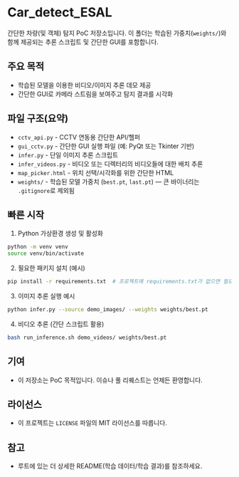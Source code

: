 # Car_detect_ESAL

간단한 차량(및 객체) 탐지 PoC 저장소입니다. 이 폴더는 학습된 가중치(`weights/`)와 함께 제공되는 추론 스크립트 및 간단한 GUI를 포함합니다.

## 주요 목적
- 학습된 모델을 이용한 비디오/이미지 추론 데모 제공
- 간단한 GUI로 카메라 스트림을 보여주고 탐지 결과를 시각화

## 파일 구조(요약)
- `cctv_api.py` - CCTV 연동용 간단한 API/헬퍼
- `gui_cctv.py` - 간단한 GUI 실행 파일 (예: PyQt 또는 Tkinter 기반)
- `infer.py` - 단일 이미지 추론 스크립트
- `infer_videos.py` - 비디오 또는 디렉터리의 비디오들에 대한 배치 추론
- `map_picker.html` - 위치 선택/시각화를 위한 간단한 HTML
- `weights/` - 학습된 모델 가중치 (`best.pt`, `last.pt`) — 큰 바이너리는 `.gitignore`로 제외됨

## 빠른 시작
1. Python 가상환경 생성 및 활성화

```bash
python -m venv venv
source venv/bin/activate
```

2. 필요한 패키지 설치 (예시)

```bash
pip install -r requirements.txt  # 프로젝트에 requirements.txt가 없으면 필요한 패키지(torch, opencv-python 등) 설치
```

3. 이미지 추론 실행 예시

```bash
python infer.py --source demo_images/ --weights weights/best.pt
```

4. 비디오 추론 (간단 스크립트 활용)

```bash
bash run_inference.sh demo_videos/ weights/best.pt
```

## 기여
- 이 저장소는 PoC 목적입니다. 이슈나 풀 리퀘스트는 언제든 환영합니다.

## 라이선스
- 이 프로젝트는 `LICENSE` 파일의 MIT 라이선스를 따릅니다.

## 참고
- 루트에 있는 더 상세한 README(학습 데이터/학습 결과)를 참조하세요.
